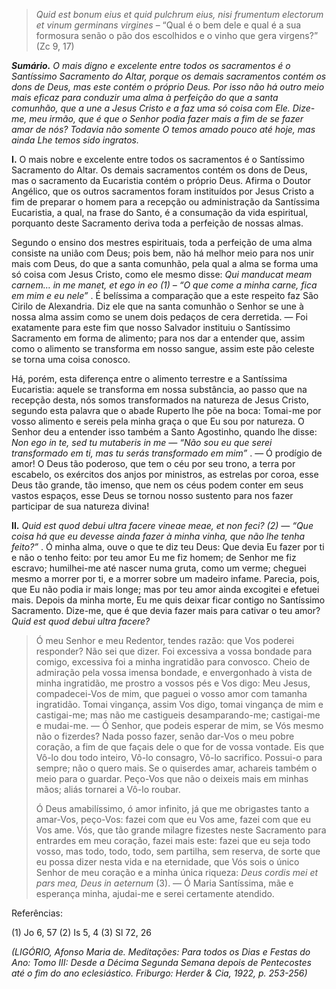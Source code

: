 > *Quid est bonum eius et quid pulchrum eius, nisi frumentum electorum et vinum germinans virgines* – “Qual é o bem dele e qual é a sua formosura senão o pão dos escolhidos e o vinho que gera virgens?” (Zc 9, 17)

***Sumário.** O mais digno e excelente entre todos os sacramentos é o Santíssimo Sacramento do Altar, porque os demais sacramentos contém os dons de Deus, mas este contém o próprio Deus. Por isso não há outro meio mais eficaz para conduzir uma alma à perfeição do que a santa comunhão, que a une a Jesus Cristo e a faz uma só coisa com Ele. Dize-me, meu irmão, que é que o Senhor podia fazer mais a fim de se fazer amar de nós? Todavia não somente O temos amado pouco até hoje, mas ainda Lhe temos sido ingratos.*

**I.** O mais nobre e excelente entre todos os sacramentos é o Santíssimo Sacramento do Altar. Os demais sacramentos contém os dons de Deus, mas o sacramento da Eucaristia contém o próprio Deus. Afirma o Doutor Angélico, que os outros sacramentos foram instituídos por Jesus Cristo a fim de preparar o homem para a recepção ou administração da Santíssima Eucaristia, a qual, na frase do Santo, é a consumação da vida espiritual, porquanto deste Sacramento deriva toda a perfeição de nossas almas.

Segundo o ensino dos mestres espirituais, toda a perfeição de uma alma consiste na união com Deus; pois bem, não há melhor meio para nos unir mais com Deus, do que a santa comunhão, pela qual a alma se forma uma só coisa com Jesus Cristo, como ele mesmo disse: *Qui manducat meam carnem… in me manet, et ego in eo (1) – “O que come a minha carne, fica em mim e eu nele”* . É belíssima a comparação que a este respeito faz São Cirilo de Alexandria. Diz ele que na santa comunhão o Senhor se une à nossa alma assim como se unem dois pedaços de cera derretida. — Foi exatamente para este fim que nosso Salvador instituiu o Santíssimo Sacramento em forma de alimento; para nos dar a entender que, assim como o alimento se transforma em nosso sangue, assim este pão celeste se torna uma coisa conosco.

Há, porém, esta diferença entre o alimento terrestre e a Santíssima Eucaristia: aquele se transforma em nossa substância, ao passo que na recepção desta, nós somos transformados na natureza de Jesus Cristo, segundo esta palavra que o abade Ruperto lhe põe na boca: Tomai-me por vosso alimento e sereis pela minha graça o que Eu sou por natureza. O Senhor deu a entender isso também a Santo Agostinho, quando lhe disse: *Non ego in te, sed tu mutaberis in me — “Não sou eu que serei transformado em ti, mas tu serás transformado em mim”* . — Ó prodígio de amor! O Deus tão poderoso, que tem o céu por seu trono, a terra por escabelo, os exércitos dos anjos por ministros, as estrelas por coroa, esse Deus tão grande, tão imenso, que nem os céus podem conter em seus vastos espaços, esse Deus se tornou nosso sustento para nos fazer participar de sua natureza divina!

**II.** *Quid est quod debui ultra facere vineae meae, et non feci? (2) — “Que coisa há que eu devesse ainda fazer à minha vinha, que não lhe tenha feito?”* . Ó minha alma, ouve o que te diz teu Deus: Que devia Eu fazer por ti e não o tenho feito: por teu amor Eu me fiz homem; de Senhor me fiz escravo; humilhei-me até nascer numa gruta, como um verme; cheguei mesmo a morrer por ti, e a morrer sobre um madeiro infame. Parecia, pois, que Eu não podia ir mais longe; mas por teu amor ainda excogitei e efetuei mais. Depois da minha morte, Eu me quis deixar ficar contigo no Santíssimo Sacramento. Dize-me, que é que devia fazer mais para cativar o teu amor? *Quid est quod debui ultra facere?*

> Ó meu Senhor e meu Redentor, tendes razão: que Vos poderei responder? Não sei que dizer. Foi excessiva a vossa bondade para comigo, excessiva foi a minha ingratidão para convosco. Cheio de admiração pela vossa imensa bondade, e envergonhado à vista de minha ingratidão, me prostro a vossos pés e Vos digo: Meu Jesus, compadecei-Vos de mim, que paguei o vosso amor com tamanha ingratidão. Tomai vingança, assim Vos digo, tomai vingança de mim e castigai-me; mas não me castigueis desamparando-me; castigai-me e mudai-me. — Ó Senhor, que podeis esperar de mim, se Vós mesmo não o fizerdes? Nada posso fazer, senão dar-Vos o meu pobre coração, a fim de que façais dele o que for de vossa vontade. Eis que Vô-lo dou todo inteiro, Vô-lo consagro, Vô-lo sacrifico. Possui-o para sempre; não o quero mais. Se o quiserdes amar, achareis também o meio para o guardar. Peço-Vos que não o deixeis mais em minhas mãos; aliás tornarei a Vô-lo roubar.
>
> Ó Deus amabilíssimo, ó amor infinito, já que me obrigastes tanto a amar-Vos, peço-Vos: fazei com que eu Vos ame, fazei com que eu Vos ame. Vós, que tão grande milagre fizestes neste Sacramento para entrardes em meu coração, fazei mais este: fazei que eu seja todo vosso, mas todo, todo, todo, sem partilha, sem reserva, de sorte que eu possa dizer nesta vida e na eternidade, que Vós sois o único Senhor de meu coração e a minha única riqueza: *Deus cordis mei et pars mea, Deus in aeternum* (3). — Ó Maria Santíssima, mãe e esperança minha, ajudai-me e serei certamente atendido.

Referências:

\(1\) Jo 6, 57 (2) Is 5, 4 (3) Sl 72, 26

*(LIGÓRIO, Afonso Maria de. Meditações: Para todos os Dias e Festas do Ano: Tomo III: Desde a Décima Segunda Semana depois de Pentecostes até o fim do ano eclesiástico. Friburgo: Herder & Cia, 1922, p. 253-256)*
